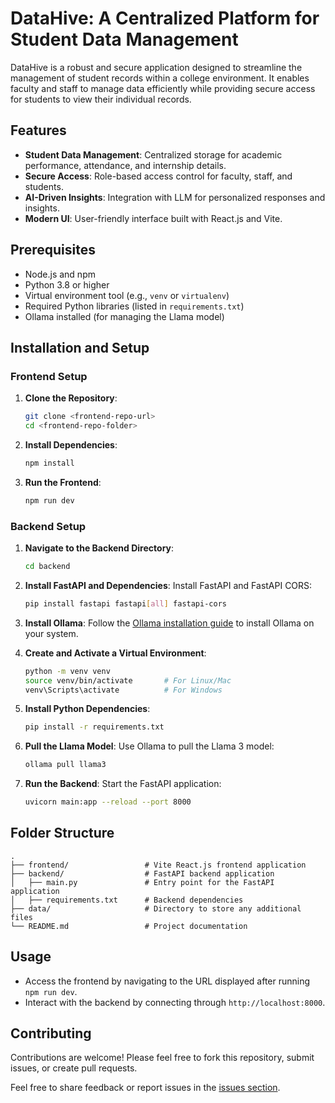 # DataHive: A Centralized Platform for Student Data Management

DataHive is a robust and secure application designed to streamline the management of student records within a college environment. It enables faculty and staff to manage data efficiently while providing secure access for students to view their individual records.

## Features
- **Student Data Management**: Centralized storage for academic performance, attendance, and internship details.
- **Secure Access**: Role-based access control for faculty, staff, and students.
- **AI-Driven Insights**: Integration with LLM for personalized responses and insights.
- **Modern UI**: User-friendly interface built with React.js and Vite.

## Prerequisites
- Node.js and npm
- Python 3.8 or higher
- Virtual environment tool (e.g., `venv` or `virtualenv`)
- Required Python libraries (listed in `requirements.txt`)
- Ollama installed (for managing the Llama model)

## Installation and Setup

### Frontend Setup

1. **Clone the Repository**:
   ```bash
   git clone <frontend-repo-url>
   cd <frontend-repo-folder>
   ```

2. **Install Dependencies**:
   ```bash
   npm install
   ```

3. **Run the Frontend**:
   ```bash
   npm run dev
   ```

### Backend Setup

1. **Navigate to the Backend Directory**:
   ```bash
   cd backend
   ```

2. **Install FastAPI and Dependencies**:
   Install FastAPI and FastAPI CORS:
   ```bash
   pip install fastapi fastapi[all] fastapi-cors
   ```

3. **Install Ollama**:
   Follow the [Ollama installation guide](https://ollama.ai) to install Ollama on your system.

4. **Create and Activate a Virtual Environment**:
   ```bash
   python -m venv venv
   source venv/bin/activate       # For Linux/Mac
   venv\Scripts\activate          # For Windows
   ```

5. **Install Python Dependencies**:
   ```bash
   pip install -r requirements.txt
   ```

6. **Pull the Llama Model**:
   Use Ollama to pull the Llama 3 model:
   ```bash
   ollama pull llama3
   ```

7. **Run the Backend**:
   Start the FastAPI application:
   ```bash
   uvicorn main:app --reload --port 8000
   ```

## Folder Structure
```
.
├── frontend/                 # Vite React.js frontend application
├── backend/                  # FastAPI backend application
│   ├── main.py               # Entry point for the FastAPI application
│   ├── requirements.txt      # Backend dependencies
├── data/                     # Directory to store any additional files
└── README.md                 # Project documentation
```

## Usage
- Access the frontend by navigating to the URL displayed after running `npm run dev`.
- Interact with the backend by connecting through `http://localhost:8000`.

## Contributing
Contributions are welcome! Please feel free to fork this repository, submit issues, or create pull requests.


Feel free to share feedback or report issues in the [issues section](<repo-url>).

